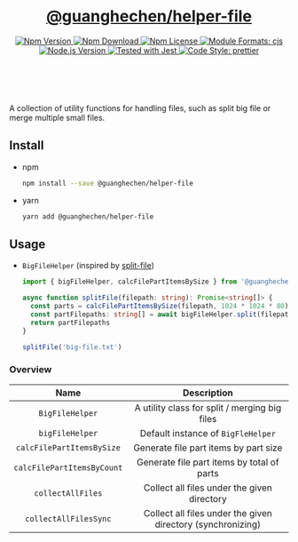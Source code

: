 <header>
  <h1 align="center">
    <a href="https://github.com/guanghechen/node-scaffolds/tree/release-3.x.x/packages/helper-file#readme">@guanghechen/helper-file</a>
  </h1>
  <div align="center">
    <a href="https://www.npmjs.com/package/@guanghechen/helper-file">
      <img
        alt="Npm Version"
        src="https://img.shields.io/npm/v/@guanghechen/helper-file.svg"
      />
    </a>
    <a href="https://www.npmjs.com/package/@guanghechen/helper-file">
      <img
        alt="Npm Download"
        src="https://img.shields.io/npm/dm/@guanghechen/helper-file.svg"
      />
    </a>
    <a href="https://www.npmjs.com/package/@guanghechen/helper-file">
      <img
        alt="Npm License"
        src="https://img.shields.io/npm/l/@guanghechen/helper-file.svg"
      />
    </a>
    <a href="#install">
      <img
        alt="Module Formats: cjs"
        src="https://img.shields.io/badge/module_formats-cjs-green.svg"
      />
    </a>
    <a href="https://github.com/nodejs/node">
      <img
        alt="Node.js Version"
        src="https://img.shields.io/node/v/@guanghechen/helper-file"
      />
    </a>
    <a href="https://github.com/facebook/jest">
      <img
        alt="Tested with Jest"
        src="https://img.shields.io/badge/tested_with-jest-9c465e.svg"
      />
    </a>
    <a href="https://github.com/prettier/prettier">
      <img
        alt="Code Style: prettier"
        src="https://img.shields.io/badge/code_style-prettier-ff69b4.svg?style=flat-square"
      />
    </a>
  </div>
</header>
<br/>

A collection of utility functions for handling files, such as split big file or
merge multiple small files.


## Install

* npm

  ```bash
  npm install --save @guanghechen/helper-file
  ```

* yarn

  ```bash
  yarn add @guanghechen/helper-file
  ```

## Usage

* `BigFileHelper` (inspired by [split-file][])

  ```typescript
  import { bigFileHelper, calcFilePartItemsBySize } from '@guanghechen/helper-file'

  async function splitFile(filepath: string): Promise<string[]> {
    const parts = calcFilePartItemsBySize(filepath, 1024 * 1024 * 80) // 80MB per chunk 
    const partFilepaths: string[] = await bigFileHelper.split(filepath, parts)
    return partFilepaths
  }

  splitFile('big-file.txt')
  ```

### Overview

Name                                | Description
:----------------------------------:|:----------------------------:
`BigFileHelper`                     | A utility class for split / merging big files
`bigFileHelper`                     | Default instance of `BigFleHelper`
`calcFilePartItemsBySize`           | Generate file part items by part size
`calcFilePartItemsByCount`          | Generate file part items by total of parts
`collectAllFiles`                   | Collect all files under the given directory
`collectAllFilesSync`               | Collect all files under the given directory (synchronizing)


[homepage]: https://github.com/guanghechen/node-scaffolds/tree/release-3.x.x/packages/helper-file#readme
[split-file]: https://github.com/tomvlk/node-split-file

